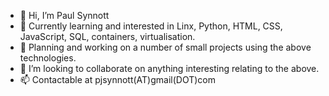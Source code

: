 - 👋 Hi, I’m Paul Synnott
- 👀 Currently learning and interested in Linx, Python, HTML, CSS, JavaScript, SQL, containers, virtualisation.
- 👀 Planning and working on a number of small projects using the above technologies.
- 💞️ I’m looking to collaborate on anything interesting relating to the above.
- 📫 Contactable at pjsynnott(AT)gmail(DOT)com

<!---
pjsynnott/pjsynnott is a ✨ special ✨ repository because its `README.md` (this file) appears on your GitHub profile.
You can click the Preview link to take a look at your changes.
--->
